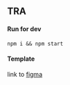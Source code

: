 ## TRA

#### Run for dev
```
npm i && npm start
```

#### Template
link to [figma](https://www.figma.com/file/KFAz3NPamjmt52hQZ4i4wC/TRA.-FE-Developer?node-id=0%3A1)


